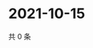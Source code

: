 # 2021-10-15

共 0 条

<!-- BEGIN -->
<!-- 最后更新时间 Fri Oct 15 2021 17:14:33 GMT+0800 (China Standard Time) -->

<!-- END -->
